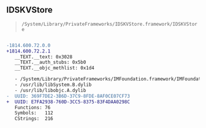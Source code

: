 ## IDSKVStore

> `/System/Library/PrivateFrameworks/IDSKVStore.framework/IDSKVStore`

```diff

-1814.600.72.0.0
+1814.600.72.2.1
   __TEXT.__text: 0x3028
   __TEXT.__auth_stubs: 0x5b0
   __TEXT.__objc_methlist: 0x1d4

   - /System/Library/PrivateFrameworks/IMFoundation.framework/IMFoundation
   - /usr/lib/libSystem.B.dylib
   - /usr/lib/libobjc.A.dylib
-  UUID: 369F7DE2-3B6D-37C9-8FDE-8AF0CE07CF73
+  UUID: E7FA2938-760D-3CC5-8375-83F4DAA0298C
   Functions: 76
   Symbols:   112
   CStrings:  216

```
